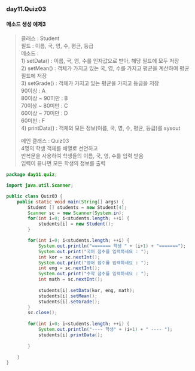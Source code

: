 ### day11.Quiz03
#### 메소드 생성 예제3
>  클래스 : Student   
>   필드 : 이름, 국, 영, 수, 평균, 등급   
>   메소드 :    
>     1) setData() : 이름, 국, 영, 수를 인자값으로 받아, 해당 필드에 모두 저장   
>     2) setMean() : 객체가 가지고 있는 국, 영, 수를 가지고 평균을 계산하여 평균 필드에 저장   
>     3) setGrade() : 객체가 가지고 있는 평균을 가지고 등급을 저장    
>        90이상 : A   
>        80이상 ~ 90미만 : B   
>        70이상 ~ 80미만 : C   
>        60이상 ~ 70미만 : D   
>        60미만 : F   
>  	  4) printData() : 객체의 모든 정보(이름, 국, 영, 수, 평균, 등급)를 sysout   
>     
>   메인 클래스 : Quiz03   
>    4명의 학생 객체를 배열로 선언하고    
>    반복문을 사용하여 학생들의 이름, 국, 영, 수를 입력 받음   
>    입력이 끝나면 모든 학생의 정보를 출력   
```java
package day11.quiz;

import java.util.Scanner;

public class Quiz03 {
	public static void main(String[] args) {
		Student [] students = new Student[4];
		Scanner sc = new Scanner(System.in);
		for(int i=0; i<students.length; ++i) {
			students[i] = new Student();
		}

		for(int i=0; i<students.length; ++i) {
			System.out.println("======= 학생 " + (i+1) + "=======");
			System.out.print("국어 점수를 입력하세요 : ");
			int kor = sc.nextInt();
			System.out.print("영어 점수를 입력하세요 : ");
			int eng = sc.nextInt();
			System.out.print("수학 점수를 입력하세요 : ");
			int math = sc.nextInt();
			
			students[i].setData(kor, eng, math);
			students[i].setMean();
			students[i].setGrade();
		}
		sc.close();
		
		for(int i=0; i<students.length; ++i) {
			System.out.println("---- 학생" + (i+1) + " ---- ");
			students[i].printData();
			
		}
		
	}
}
```
